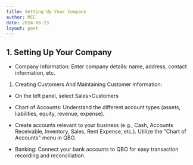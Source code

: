 ```yaml
---
title: Setting Up Your Company
author: MCC
date: 2024-06-23
layout: post
---
```



## 1. Setting Up Your Company

- Company Information: Enter company details: name, address, contact information, etc.

1. Creating Customers And Maintaining Customer Information:

- On the left panel, select Sales>Customers


- Chart of Accounts: Understand the different account types (assets, liabilities, equity, revenue, expense).

- Create accounts relevant to your business (e.g., Cash, Accounts Receivable, Inventory, Sales, Rent Expense, etc.). Utilize the "Chart of Accounts" menu in QBO.

- Banking: Connect your bank accounts to QBO for easy transaction recording and reconciliation.

